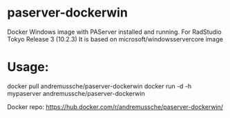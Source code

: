 # paserver-dockerwin
Docker Windows image with PAServer installed and running. For RadStudio Tokyo Release 3 (10.2.3)
It is based on microsoft/windowsservercore image

# Usage:
docker pull andremussche/paserver-dockerwin
docker run -d -h mypaserver andremussche/paserver-dockerwin

Docker repo: https://hub.docker.com/r/andremussche/paserver-dockerwin/
